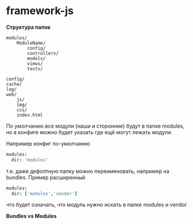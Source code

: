 framework-js
============

**Структура папок**

    modules/
        ModuleName/
            config/
            controllers/
            models/
            views/
            tests/

    config/
    cache/
    log/
    web/
        js/
        img/
        css/
        index.html

По умолчанию все модули (наши и сторонние) будут в папке modules, но в конфиге можно будет указать где ещё могут лежать модули.

Например конфиг по-умолчанию
```coffeescript
modules:
  dir: 'modules'
```
т.е. даже дефолтную папку можно переименовать, например на bundles.
Пример расширенный
```coffeescript
modules:
  dir: ['modules','vendor']
```
что будет означать, что модуль нужно искать в папке modules и vendor

**Bundles vs Modules**

